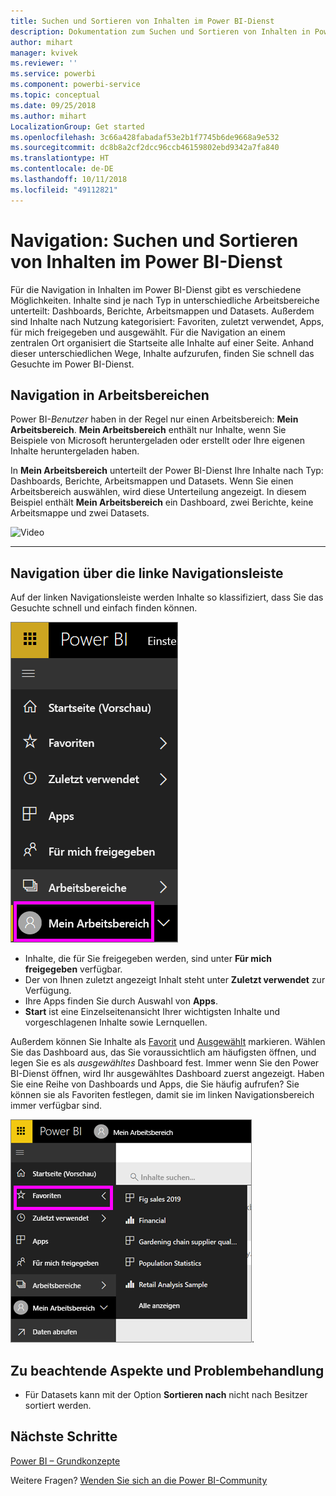 ```yaml
---
title: Suchen und Sortieren von Inhalten im Power BI-Dienst
description: Dokumentation zum Suchen und Sortieren von Inhalten in Power BI-Arbeitsbereichen
author: mihart
manager: kvivek
ms.reviewer: ''
ms.service: powerbi
ms.component: powerbi-service
ms.topic: conceptual
ms.date: 09/25/2018
ms.author: mihart
LocalizationGroup: Get started
ms.openlocfilehash: 3c66a428fabadaf53e2b1f7745b6de9668a9e532
ms.sourcegitcommit: dc8b8a2cf2dcc96ccb46159802ebd9342a7fa840
ms.translationtype: HT
ms.contentlocale: de-DE
ms.lasthandoff: 10/11/2018
ms.locfileid: "49112821"
---
```

# <a name="navigation-searching-finding-and-sorting-content-in-power-bi-service"></a>Navigation: Suchen und Sortieren von Inhalten im Power BI-Dienst
Für die Navigation in Inhalten im Power BI-Dienst gibt es verschiedene Möglichkeiten. Inhalte sind je nach Typ in unterschiedliche Arbeitsbereiche unterteilt: Dashboards, Berichte, Arbeitsmappen und Datasets.  Außerdem sind Inhalte nach Nutzung kategorisiert: Favoriten, zuletzt verwendet, Apps, für mich freigegeben und ausgewählt. Für die Navigation an einem zentralen Ort organisiert die Startseite alle Inhalte auf einer Seite. Anhand dieser unterschiedlichen Wege, Inhalte aufzurufen, finden Sie schnell das Gesuchte im Power BI-Dienst.  

## <a name="navigation-within-workspaces"></a>Navigation in Arbeitsbereichen

Power BI-*Benutzer* haben in der Regel nur einen Arbeitsbereich: **Mein Arbeitsbereich**. **Mein Arbeitsbereich** enthält nur Inhalte, wenn Sie Beispiele von Microsoft heruntergeladen oder erstellt oder Ihre eigenen Inhalte heruntergeladen haben.  

In **Mein Arbeitsbereich** unterteilt der Power BI-Dienst Ihre Inhalte nach Typ: Dashboards, Berichte, Arbeitsmappen und Datasets. Wenn Sie einen Arbeitsbereich auswählen, wird diese Unterteilung angezeigt. In diesem Beispiel enthält **Mein Arbeitsbereich** ein Dashboard, zwei Berichte, keine Arbeitsmappe und zwei Datasets.

![Video](./media/end-user-search-sort/nav.gif)

________________________________________

## <a name="navigation-using-the-left-navbar"></a>Navigation über die linke Navigationsleiste
Auf der linken Navigationsleiste werden Inhalte so klassifiziert, dass Sie das Gesuchte schnell und einfach finden können.  

![Linke Navigationsleiste](./media/end-user-search-sort/power-bi-newnav2.png)


- Inhalte, die für Sie freigegeben werden, sind unter **Für mich freigegeben** verfügbar.
- Der von Ihnen zuletzt angezeigt Inhalt steht unter **Zuletzt verwendet** zur Verfügung. 
- Ihre Apps finden Sie durch Auswahl von **Apps**.
- **Start** ist eine Einzelseitenansicht Ihrer wichtigsten Inhalte und vorgeschlagenen Inhalte sowie Lernquellen.

Außerdem können Sie Inhalte als [Favorit](end-user-favorite.md) und [Ausgewählt](end-user-featured.md) markieren. Wählen Sie das Dashboard aus, das Sie voraussichtlich am häufigsten öffnen, und legen Sie es als *ausgewähltes* Dashboard fest. Immer wenn Sie den Power BI-Dienst öffnen, wird Ihr ausgewähltes Dashboard zuerst angezeigt. Haben Sie eine Reihe von Dashboards und Apps, die Sie häufig aufrufen? Sie können sie als Favoriten festlegen, damit sie im linken Navigationsbereich immer verfügbar sind.

![Flyout „Favoriten“](./media/end-user-search-sort/power-bi-favorite-flyout.png).


## <a name="considerations-and-troubleshooting"></a>Zu beachtende Aspekte und Problembehandlung
* Für Datasets kann mit der Option **Sortieren nach** nicht nach Besitzer sortiert werden.

## <a name="next-steps"></a>Nächste Schritte
[Power BI – Grundkonzepte](end-user-basic-concepts.md)

Weitere Fragen? [Wenden Sie sich an die Power BI-Community](http://community.powerbi.com/)